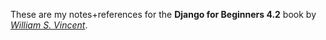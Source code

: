 These are my notes+references for the **Django for Beginners 4.2** book by *[William S. Vincent](https://wsvincent.com/)*.
